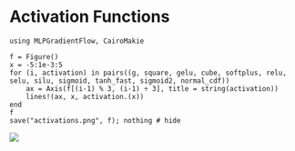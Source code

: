 # Activation Functions

```@example
using MLPGradientFlow, CairoMakie

f = Figure()
x = -5:1e-3:5
for (i, activation) in pairs((g, square, gelu, cube, softplus, relu, selu, silu, sigmoid, tanh_fast, sigmoid2, normal_cdf))
    ax = Axis(f[(i-1) % 3, (i-1) ÷ 3], title = string(activation))
    lines!(ax, x, activation.(x))
end
f
save("activations.png", f); nothing # hide
```

![](activations.png)
